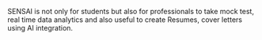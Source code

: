 SENSAI is not only for students but also for professionals to take mock test, real time data analytics and also useful to create Resumes, cover letters using AI integration.



